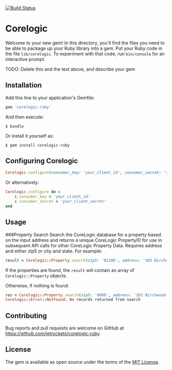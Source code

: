 [![Build Status](https://travis-ci.org/jetrockets/corelogic-ruby.svg?branch=master)](https://travis-ci.org/jetrockets/corelogic-ruby)

# Corelogic

Welcome to your new gem! In this directory, you'll find the files you need to be able to package up your Ruby library into a gem. Put your Ruby code in the file `lib/corelogic`. To experiment with that code, run `bin/console` for an interactive prompt.

TODO: Delete this and the text above, and describe your gem

## Installation

Add this line to your application's Gemfile:

```ruby
gem 'corelogic-ruby'
```

And then execute:

    $ bundle

Or install it yourself as:

    $ gem install corelogic-ruby

## Configuring Corelogic

```ruby
Corelogic.configure(consumer_key: 'your_client_id', consumer_secret: 'your_client_secret')
```
Or alternatively:
```ruby
Corelogic.configure do c
    c.consumer_key = 'your_client_id'
    c.consumer_secret = 'your_client_secret'
end
```
## Usage
###Property Search
Search the CoreLogic database for a property based on the input address and returns a unique CoreLogic PropertyID for use in subsequent API calls for other CoreLogic Property Data. Requires address and either zip5 or city and state.
For example:
```ruby
result = Corelogic::Property.search(zip5: '01106', address: '103 Birchwood Ave, Longmeadow, MA, 01106')
```
If the properties are found, the `result` will contain an array of `Corelogic::Property` objects.

Otherwise, if nothing is found:
```ruby
res = Corelogic::Property.search(zip5: '0000', address: '103 Birchwood Ave, Longmeadow, MA, 01106')
Corelogic::Error::NotFound: No records returned from search
```
## Contributing

Bug reports and pull requests are welcome on GitHub at https://github.com/jetrockets/corelogic-ruby.

## License

The gem is available as open source under the terms of the [MIT License](http://opensource.org/licenses/MIT).

